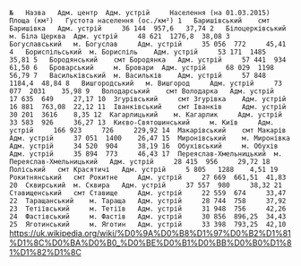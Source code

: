 ``
№ 	Назва 	Адм. центр 	Адм. устрій 	Населення
(на 01.03.2015) 	Площа
(км²) 	Густота населення
(ос./км²)
1 	Баришівський 	смт Баришівка 	Адм. устрій 	36 144 	957,6 	37,74
2 	Білоцерківський 	м. Біла Церква 	Адм. устрій 	48 621 	1276,8 	38,08
3 	Богуславський 	м. Богуслав 	Адм. устрій 	35 056 	772 	45,41
4 	Бориспільський 	м. Бориспіль 	Адм. устрій 	53 171 	1485 	35,81
5 	Бородянський 	смт Бородянка 	Адм. устрій 	57 441 	934 	61,50
6 	Броварський 	м. Бровари 	Адм. устрій 	68 029 	1198 	56,79
7 	Васильківський 	м. Васильків 	Адм. устрій 	57 848 	1184,4 	48,84
8 	Вишгородський 	м. Вишгород 	Адм. устрій 	73 077 	2031 	35,98
9 	Володарський 	смт Володарка 	Адм. устрій 	17 635 	649 	27,17
10 	Згурівський 	смт Згурівка 	Адм. устрій 	16 881 	763,08 	22,12
11 	Іванківський 	смт Іванків 	Адм. устрій 	30 201 	3616 	8,35
12 	Кагарлицький 	м. Кагарлик 	Адм. устрій 	33 583 	926 	36,27
13 	Києво-Святошинський 	м. Київ 	Адм. устрій 	166 923 	726 	229,92
14 	Макарівський 	смт Макарів 	Адм. устрій 	37 051 	1400 	26,47
15 	Миронівський 	м. Миронівка 	Адм. устрій 	34 520 	904 	38,19
16 	Обухівський 	м. Обухів 	Адм. устрій 	35 894 	773 	46,43
17 	Переяслав-Хмельницький 	м. Переяслав-Хмельницький 	Адм. устрій 	28 415 	956 	29,72
18 	Поліський 	смт Красятичі 	Адм. устрій 	5 805 	1288 	4,51
19 	Рокитнянський 	смт Рокитне 	Адм. устрій 	27 669 	661,51 	41,83
20 	Сквирський 	м. Сквира 	Адм. устрій 	37 557 	980 	38,32
21 	Ставищенський 	смт Ставище 	Адм. устрій 	22 559 	674 	33,47
22 	Таращанський 	м. Тараща 	Адм. устрій 	28 744 	758 	37,92
23 	Тетіївський 	м. Тетіїв 	Адм. устрій 	31 948 	756 	42,26
24 	Фастівський 	м. Фастів 	Адм. устрій 	30 856 	896,25 	34,43
25 	Яготинський 	м. Яготин 	Адм. устрій 	33 398 	793,25 	42,10
``
https://uk.wikipedia.org/wiki/%D0%9A%D0%B8%D1%97%D0%B2%D1%81%D1%8C%D0%BA%D0%B0_%D0%BE%D0%B1%D0%BB%D0%B0%D1%81%D1%82%D1%8C
